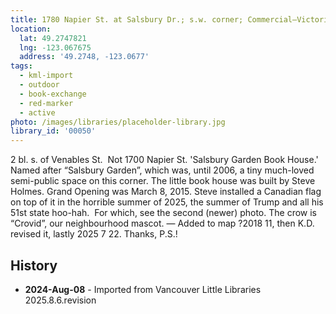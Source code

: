 ```yaml
---
title: 1780 Napier St. at Salsbury Dr.; s.w. corner; Commercial—Victoria Dr.
location:
  lat: 49.2747821
  lng: -123.067675
  address: '49.2748, -123.0677'
tags:
  - kml-import
  - outdoor
  - book-exchange
  - red-marker
  - active
photo: /images/libraries/placeholder-library.jpg
library_id: '00050'
---
```

2 bl. s. of Venables St.  Not 1700 Napier St.
'Salsbury Garden Book House.'  Named after “Salsbury Garden”, which was, until 2006, a tiny much-loved semi-public space on this corner.
 The little book house was built by Steve Holmes.
 Grand Opening was March 8, 2015. 
Steve installed a Canadian flag on top of it in the horrible summer of 2025, the summer of Trump and all his 51st state hoo-hah.  
For which, see the second (newer) photo.
The crow is “Crovid”, our neighbourhood mascot. 
— Added to map ?2018 11, then K.D. revised it, lastly 2025 7 22. Thanks, P.S.!

## History
- **2024-Aug-08** - Imported from Vancouver Little Libraries 2025.8.6.revision
